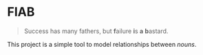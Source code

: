 # FIAB
> Success has many fathers, but **f**ailure **i**s **a** **b**astard.

This project is a simple tool to model relationships between *nouns*.

